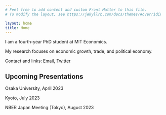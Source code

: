 ```yaml
---
# Feel free to add content and custom Front Matter to this file.
# To modify the layout, see https://jekyllrb.com/docs/themes/#overriding-theme-defaults

layout: home
title: Home
---
```


I am a fourth-year PhD student at MIT Economics.

My research focuses on economic growth, trade, and political economy.


Contact and links: [Email](mailto:skikuchi@mit.edu), [Twitter](https://twitter.com/ShinnKikuchi)

## Upcoming Presentations

Osaka University, April 2023 <br>

Kyoto, July 2023 <br>

NBER Japan Meeting (Tokyo), August 2023 <br>